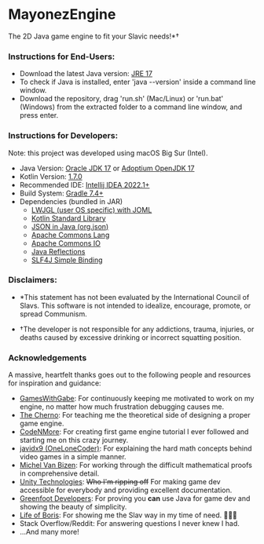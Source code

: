 # MayonezEngine

The 2D Java game engine to fit your Slavic needs!*†

### Instructions for End-Users:

- Download the latest Java version: [JRE 17](https://jdk.java.net/17/)
- To check if Java is installed, enter 'java --version' inside a command line window.
- Download the repository, drag 'run.sh' (Mac/Linux) or 'run.bat' (Windows) from the extracted folder to a command line
  window,
  and press enter.

### Instructions for Developers:

Note: this project was developed using macOS Big Sur (Intel).

- Java Version: [Oracle JDK 17](https://jdk.java.net/17/) or [Adoptium OpenJDK 17](https://adoptium.net/)
- Kotlin Version: [1.7.0](https://github.com/JetBrains/kotlin/releases/tag/v1.7.0)
- Recommended IDE: [Intellij IDEA 2022.1+](https://www.jetbrains.com/idea/download/)
- Build System: [Gradle 7.4+](https://gradle.org/install/)
- Dependencies (bundled in JAR)
    - [LWJGL (user OS specific) with JOML](https://www.lwjgl.org/customize)
    - [Kotlin Standard Library](https://kotlinlang.org/docs/getting-started.html)
    - [JSON in Java (org.json)](https://github.com/stleary/JSON-java)
    - [Apache Commons Lang](https://commons.apache.org/proper/commons-lang/)
    - [Apache Commons IO](https://commons.apache.org/proper/commons-io/)
    - [Java Reflections](https://github.com/ronmamo/reflections)
    - [SLF4J Simple Binding](https://www.slf4j.org/)

### Disclaimers:

- *This statement has not been evaluated by the International Council of Slavs. This software is not intended to
  idealize, encourage, promote, or spread Communism.

- †The developer is not responsible for any addictions, trauma, injuries, or deaths caused by excessive drinking or
  incorrect squatting position.

### Acknowledgements

A massive, heartfelt thanks goes out to the following people and resources for inspiration and guidance:

- [GamesWithGabe](https://youtube.com/c/GamesWithGabe): For continuously keeping me motivated to work on my engine, no
  matter how much frustration debugging causes me.
- [The Cherno](https://youtube.com/c/TheChernoProject): For teaching me the theoretical side of designing a proper game
  engine.
- [CodeNMore](https://www.youtube.com/playlist?list=PLah6faXAgguMnTBs3JnEJY0shAc18XYQZ): For creating first game engine
  tutorial I ever followed and starting me on this crazy journey.
- [javidx9 (OneLoneCoder)](https://www.youtube.com/c/javidx9): For explaining the hard math concepts behind video
  games in a simple manner.
- [Michel Van Bizen](https://www.youtube.com/c/MichelvanBiezen): For working through the difficult mathematical proofs
  in comprehensive detail.
- [Unity Technologies](https://docs.unity3d.com/ScriptReference/): ~~Who I'm ripping off~~ For making game dev
  accessible for everybody and providing excellent documentation.
- [Greenfoot Developers](https://www.greenfoot.org/files/javadoc/): For proving you **can** use Java for game dev and
  showing the beauty of simplicity.
- [Life of Boris](https://www.youtube.com/c/LifeofBoris/featured): For showing me the Slav way in my time of need.
  🥔🤘🥃
- Stack Overflow/Reddit: For answering questions I never knew I had.
- …And many more!